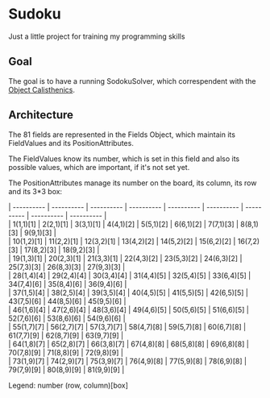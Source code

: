 # Sudoku
Just a little project for training my programming skills

## Goal
The goal is to have a running SodokuSolver, which correspendent with the [Object Calisthenics]( https://www.cs.helsinki.fi/u/luontola/tdd-2009/ext/ObjectCalisthenics.pdf ).

## Architecture

The 81 fields are represented in the Fields Object, which maintain its FieldValues and its PositionAttributes.

The FieldValues know its number, which is set in this field and also its possible values, which are important, if it's not set yet.

The PositionAttributes manage its number on the board, its column, its row and its 3*3 box:

| ---------- | ---------- | ---------- | ---------- | ---------- | ---------- | ---------- | ---------- | ---------- | <br/>
|  1(1,1)[1] |  2(2,1)[1] |  3(3,1)[1] |  4(4,1)[2] |  5(5,1)[2] |  6(6,1)[2] |  7(7,1)[3] |  8(8,1)[3] |  9(9,1)[3] | <br/>
| 10(1,2)[1] | 11(2,2)[1] | 12(3,2)[1] | 13(4,2)[2] | 14(5,2)[2] | 15(6,2)[2] | 16(7,2)[3] | 17(8,2)[3] | 18(9,2)[3] | <br/>
| 19(1,3)[1] | 20(2,3)[1] | 21(3,3)[1] | 22(4,3)[2] | 23(5,3)[2] | 24(6,3)[2] | 25(7,3)[3] | 26(8,3)[3] | 27(9,3)[3] | <br/>
| 28(1,4)[4] | 29(2,4)[4] | 30(3,4)[4] | 31(4,4)[5] | 32(5,4)[5] | 33(6,4)[5] | 34(7,4)[6] | 35(8,4)[6] | 36(9,4)[6] | <br/>
| 37(1,5)[4] | 38(2,5)[4] | 39(3,5)[4] | 40(4,5)[5] | 41(5,5)[5] | 42(6,5)[5] | 43(7,5)[6] | 44(8,5)[6] | 45(9,5)[6] | <br/>
| 46(1,6)[4] | 47(2,6)[4] | 48(3,6)[4] | 49(4,6)[5] | 50(5,6)[5] | 51(6,6)[5] | 52(7,6)[6] | 53(8,6)[6] | 54(9,6)[6] | <br/>
| 55(1,7)[7] | 56(2,7)[7] | 57(3,7)[7] | 58(4,7)[8] | 59(5,7)[8] | 60(6,7)[8] | 61(7,7)[9] | 62(8,7)[9] | 63(9,7)[9] | <br/>
| 64(1,8)[7] | 65(2,8)[7] | 66(3,8)[7] | 67(4,8)[8] | 68(5,8)[8] | 69(6,8)[8] | 70(7,8)[9] | 71(8,8)[9] | 72(9,8)[9] | <br/>
| 73(1,9)[7] | 74(2,9)[7] | 75(3,9)[7] | 76(4,9)[8] | 77(5,9)[8] | 78(6,9)[8] | 79(7,9)[9] | 80(8,9)[9] | 81(9,9)[9] | <br/>

Legend: number (row, column)[box]
